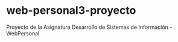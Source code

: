 # web-personal3-proyecto
Proyecto de la Asignatura Desarrollo de Sistemas de Información - WebPersonal
